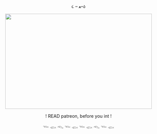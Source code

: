 <p align="center"> ૮ – ﻌ–ა

<p align="center">
  <img width="460" height="300" src="https://i.pinimg.com/originals/34/bc/54/34bc54990d484a673f2c49d57f904103.gif">
</p>
<p align="center"> ! READ patreon, before you int !
<p align="center">  𓆝 𓆟 𓆞 𓆝 𓆟 𓆝 𓆟 𓆞 𓆝 𓆟 
